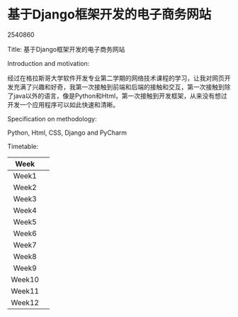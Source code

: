 # 基于Django框架开发的电子商务网站



<Project Proposal> 2540860

Title: 基于Django框架开发的电子商务网站



Introduction and motivation:

经过在格拉斯哥大学软件开发专业第二学期的网络技术课程的学习，让我对网页开发充满了兴趣和好奇，我第一次接触到前端和后端的接触和交互，第一次接触到除了java以外的语言，像是Python和Html，第一次接触到开发框架，从来没有想过开发一个应用程序可以如此快速和清晰。



Specification on methodology:

Python, Html, CSS, Django and PyCharm



Timetable:

|  Week  |      |
| :----: | ---- |
| Week1  |      |
| Week2  |      |
| Week3  |      |
| Week4  |      |
| Week5  |      |
| Week6  |      |
| Week7  |      |
| Week8  |      |
| Week9  |      |
| Week10 |      |
| Week11 |      |
| Week12 |      |





